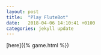 ```yaml
---
layout: post
title:  "Play FluteBot"
date:   2018-04-06 14:10:41 +0100
categories: jekyll update
---
```

[here]({% game.html %})
